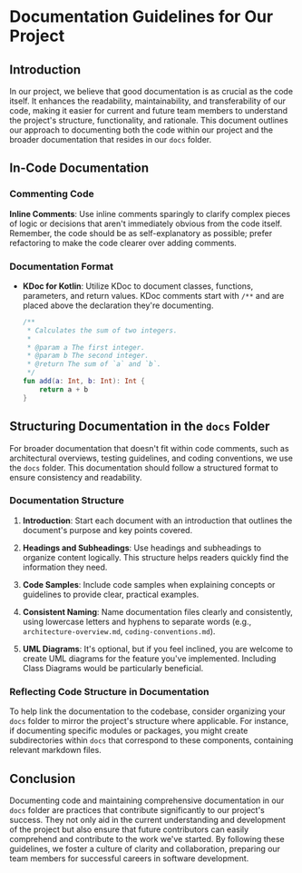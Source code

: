 # Documentation Guidelines for Our Project

## Introduction

In our project, we believe that good documentation is as crucial as the code itself. It enhances the readability, maintainability, and transferability of our code, making it easier for current and future team members to understand the project's structure, functionality, and rationale. This document outlines our approach to documenting both the code within our project and the broader documentation that resides in our `docs` folder.

## In-Code Documentation

### Commenting Code

  **Inline Comments**: Use inline comments sparingly to clarify complex pieces of logic or decisions that aren't immediately obvious from the code itself. Remember, the code should be as self-explanatory as possible; prefer refactoring to make the code clearer over adding comments.

### Documentation Format

- **KDoc for Kotlin**: Utilize KDoc to document classes, functions, parameters, and return values. KDoc comments start with `/**` and are placed above the declaration they're documenting.

  ```kotlin
  /**
   * Calculates the sum of two integers.
   *
   * @param a The first integer.
   * @param b The second integer.
   * @return The sum of `a` and `b`.
   */
  fun add(a: Int, b: Int): Int {
      return a + b
  }
  ```

## Structuring Documentation in the `docs` Folder

For broader documentation that doesn't fit within code comments, such as architectural overviews, testing guidelines, and coding conventions, we use the `docs` folder. This documentation should follow a structured format to ensure consistency and readability.

### Documentation Structure

1. **Introduction**: Start each document with an introduction that outlines the document's purpose and key points covered.

2. **Headings and Subheadings**: Use headings and subheadings to organize content logically. This structure helps readers quickly find the information they need.

3. **Code Samples**: Include code samples when explaining concepts or guidelines to provide clear, practical examples.

4. **Consistent Naming**: Name documentation files clearly and consistently, using lowercase letters and hyphens to separate words (e.g., `architecture-overview.md`, `coding-conventions.md`).

5. **UML Diagrams**: It's optional, but if you feel inclined, you are welcome to create UML diagrams for the feature you've implemented. Including Class Diagrams would be particularly beneficial.

### Reflecting Code Structure in Documentation

To help link the documentation to the codebase, consider organizing your `docs` folder to mirror the project's structure where applicable. For instance, if documenting specific modules or packages, you might create subdirectories within `docs` that correspond to these components, containing relevant markdown files.

## Conclusion

Documenting code and maintaining comprehensive documentation in our `docs` folder are practices that contribute significantly to our project's success. They not only aid in the current understanding and development of the project but also ensure that future contributors can easily comprehend and contribute to the work we've started. By following these guidelines, we foster a culture of clarity and collaboration, preparing our team members for successful careers in software development.
